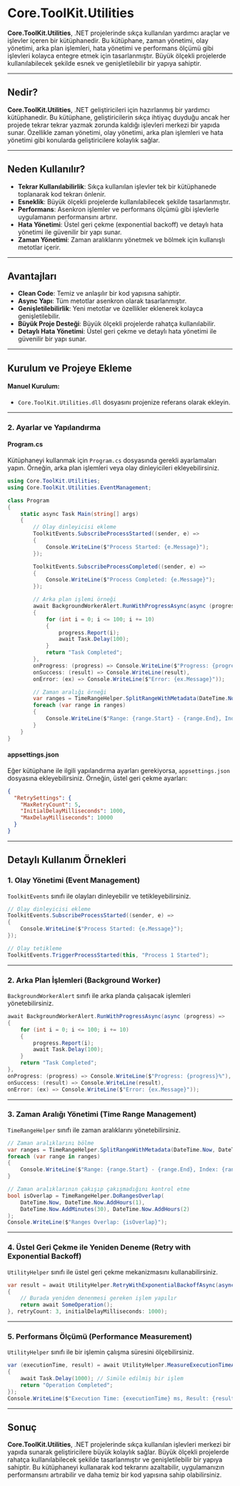 ﻿# Core.ToolKit.Utilities

**Core.ToolKit.Utilities**, .NET projelerinde sıkça kullanılan yardımcı araçlar ve işlevler içeren bir kütüphanedir. Bu kütüphane, zaman yönetimi, olay yönetimi, arka plan işlemleri, hata yönetimi ve performans ölçümü gibi işlevleri kolayca entegre etmek için tasarlanmıştır. Büyük ölçekli projelerde kullanılabilecek şekilde esnek ve genişletilebilir bir yapıya sahiptir.

---

## **Nedir?**

**Core.ToolKit.Utilities**, .NET geliştiricileri için hazırlanmış bir yardımcı kütüphanedir. Bu kütüphane, geliştiricilerin sıkça ihtiyaç duyduğu ancak her projede tekrar tekrar yazmak zorunda kaldığı işlevleri merkezi bir yapıda sunar. Özellikle zaman yönetimi, olay yönetimi, arka plan işlemleri ve hata yönetimi gibi konularda geliştiricilere kolaylık sağlar.

---

## **Neden Kullanılır?**

- **Tekrar Kullanılabilirlik**: Sıkça kullanılan işlevler tek bir kütüphanede toplanarak kod tekrarı önlenir.
- **Esneklik**: Büyük ölçekli projelerde kullanılabilecek şekilde tasarlanmıştır.
- **Performans**: Asenkron işlemler ve performans ölçümü gibi işlevlerle uygulamanın performansını artırır.
- **Hata Yönetimi**: Üstel geri çekme (exponential backoff) ve detaylı hata yönetimi ile güvenilir bir yapı sunar.
- **Zaman Yönetimi**: Zaman aralıklarını yönetmek ve bölmek için kullanışlı metotlar içerir.

---

## **Avantajları**

- **Clean Code**: Temiz ve anlaşılır bir kod yapısına sahiptir.
- **Async Yapı**: Tüm metotlar asenkron olarak tasarlanmıştır.
- **Genişletilebilirlik**: Yeni metotlar ve özellikler eklenerek kolayca genişletilebilir.
- **Büyük Proje Desteği**: Büyük ölçekli projelerde rahatça kullanılabilir.
- **Detaylı Hata Yönetimi**: Üstel geri çekme ve detaylı hata yönetimi ile güvenilir bir yapı sunar.

---

## **Kurulum ve Projeye Ekleme**

#### Manuel Kurulum:
- `Core.ToolKit.Utilities.dll` dosyasını projenize referans olarak ekleyin.

---

### 2. **Ayarlar ve Yapılandırma**

#### **Program.cs**
Kütüphaneyi kullanmak için `Program.cs` dosyasında gerekli ayarlamaları yapın. Örneğin, arka plan işlemleri veya olay dinleyicileri ekleyebilirsiniz.

```csharp
using Core.ToolKit.Utilities;
using Core.ToolKit.Utilities.EventManagement;

class Program
{
    static async Task Main(string[] args)
    {
        // Olay dinleyicisi ekleme
        ToolkitEvents.SubscribeProcessStarted((sender, e) =>
        {
            Console.WriteLine($"Process Started: {e.Message}");
        });

        ToolkitEvents.SubscribeProcessCompleted((sender, e) =>
        {
            Console.WriteLine($"Process Completed: {e.Message}");
        });

        // Arka plan işlemi örneği
        await BackgroundWorkerAlert.RunWithProgressAsync(async (progress) =>
        {
            for (int i = 0; i <= 100; i += 10)
            {
                progress.Report(i);
                await Task.Delay(100);
            }
            return "Task Completed";
        }, 
        onProgress: (progress) => Console.WriteLine($"Progress: {progress}%"),
        onSuccess: (result) => Console.WriteLine(result),
        onError: (ex) => Console.WriteLine($"Error: {ex.Message}"));

        // Zaman aralığı örneği
        var ranges = TimeRangeHelper.SplitRangeWithMetadata(DateTime.Now, DateTime.Now.AddHours(2), 30);
        foreach (var range in ranges)
        {
            Console.WriteLine($"Range: {range.Start} - {range.End}, Index: {range.IntervalIndex}");
        }
    }
}
```

#### **appsettings.json**
Eğer kütüphane ile ilgili yapılandırma ayarları gerekiyorsa, `appsettings.json` dosyasına ekleyebilirsiniz. Örneğin, üstel geri çekme ayarları:

```json
{
  "RetrySettings": {
    "MaxRetryCount": 5,
    "InitialDelayMilliseconds": 1000,
    "MaxDelayMilliseconds": 10000
  }
}
```

---

## **Detaylı Kullanım Örnekleri**

### 1. **Olay Yönetimi (Event Management)**
`ToolkitEvents` sınıfı ile olayları dinleyebilir ve tetikleyebilirsiniz.

```csharp
// Olay dinleyicisi ekleme
ToolkitEvents.SubscribeProcessStarted((sender, e) =>
{
    Console.WriteLine($"Process Started: {e.Message}");
});

// Olay tetikleme
ToolkitEvents.TriggerProcessStarted(this, "Process 1 Started");
```

---

### 2. **Arka Plan İşlemleri (Background Worker)**
`BackgroundWorkerAlert` sınıfı ile arka planda çalışacak işlemleri yönetebilirsiniz.

```csharp
await BackgroundWorkerAlert.RunWithProgressAsync(async (progress) =>
{
    for (int i = 0; i <= 100; i += 10)
    {
        progress.Report(i);
        await Task.Delay(100);
    }
    return "Task Completed";
}, 
onProgress: (progress) => Console.WriteLine($"Progress: {progress}%"),
onSuccess: (result) => Console.WriteLine(result),
onError: (ex) => Console.WriteLine($"Error: {ex.Message}"));
```

---

### 3. **Zaman Aralığı Yönetimi (Time Range Management)**
`TimeRangeHelper` sınıfı ile zaman aralıklarını yönetebilirsiniz.

```csharp
// Zaman aralıklarını bölme
var ranges = TimeRangeHelper.SplitRangeWithMetadata(DateTime.Now, DateTime.Now.AddHours(2), 30);
foreach (var range in ranges)
{
    Console.WriteLine($"Range: {range.Start} - {range.End}, Index: {range.IntervalIndex}");
}

// Zaman aralıklarının çakışıp çakışmadığını kontrol etme
bool isOverlap = TimeRangeHelper.DoRangesOverlap(
    DateTime.Now, DateTime.Now.AddHours(1),
    DateTime.Now.AddMinutes(30), DateTime.Now.AddHours(2)
);
Console.WriteLine($"Ranges Overlap: {isOverlap}");
```

---

### 4. **Üstel Geri Çekme ile Yeniden Deneme (Retry with Exponential Backoff)**
`UtilityHelper` sınıfı ile üstel geri çekme mekanizmasını kullanabilirsiniz.

```csharp
var result = await UtilityHelper.RetryWithExponentialBackoffAsync(async () =>
{
    // Burada yeniden denenmesi gereken işlem yapılır
    return await SomeOperation();
}, retryCount: 3, initialDelayMilliseconds: 1000);
```

---

### 5. **Performans Ölçümü (Performance Measurement)**
`UtilityHelper` sınıfı ile bir işlemin çalışma süresini ölçebilirsiniz.

```csharp
var (executionTime, result) = await UtilityHelper.MeasureExecutionTimeAsync(async () =>
{
    await Task.Delay(1000); // Simüle edilmiş bir işlem
    return "Operation Completed";
});
Console.WriteLine($"Execution Time: {executionTime} ms, Result: {result}");
```

---

## **Sonuç**

**Core.ToolKit.Utilities**, .NET projelerinde sıkça kullanılan işlevleri merkezi bir yapıda sunarak geliştiricilere büyük kolaylık sağlar. Büyük ölçekli projelerde rahatça kullanılabilecek şekilde tasarlanmıştır ve genişletilebilir bir yapıya sahiptir. Bu kütüphaneyi kullanarak kod tekrarını azaltabilir, uygulamanızın performansını artırabilir ve daha temiz bir kod yapısına sahip olabilirsiniz.
